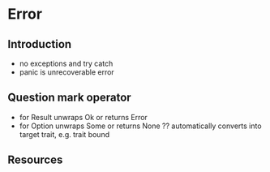 # Error



## Introduction

- no exceptions and try catch
- panic is unrecoverable error



## Question mark operator

- for Result unwraps Ok or returns Error
- for Option unwraps Some or returns None
?? automatically converts into target trait, e.g. trait bound



## Resources
